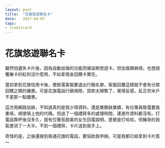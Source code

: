 ```yaml
---
layout: post
title:  "花旗悠遊聯名卡"
date:   2017-04-07
tags:
- creditcard
---
```

# 花旗悠遊聯名卡

雖然怕遺失卡片後，因為自動加值的功能而被盜刷悠遊卡。但加值頗麻煩，也想說饗樂卡的紅利沒什麼用，不如拿現金回饋卡實在。

當初拿到花旗信用卡後，便致電客服要退出行銷名單，客服回覆這樣就不會有分眾回饋之類的優惠。可是花旗電話行銷保險、貸款太頻繁了，覺得反感。反正奈米戶不差那一點優惠。

這次用網路加辦，不知道真的是我少填資料，還是業務缺業績，有位專員致電要我重填，順便填上他的代碼。但過了一個禮拜多的處理時間，連進件資料都沒有。打電話靠杯後沒多久，就有位聲音甜美的女生回電說明，感覺是打哈哈，但豬哥的我氣便消了一大半。不到一個禮拜，卡片送到我手上。

奇怪的是，之後還接到兩通花旗的電話，要協助我申辦。可是我都已經拿到卡片惹～